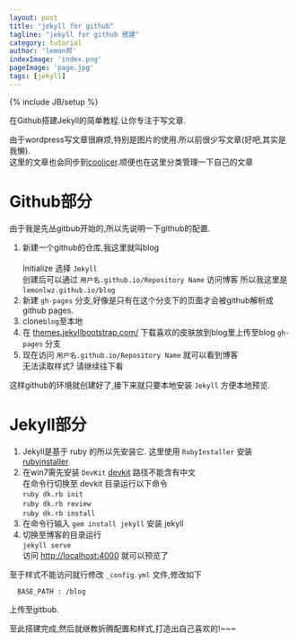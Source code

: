 ```yaml
---
layout: post
title: "jekyll for github"
tagline: "jekyll for github 搭建"
category: tutorial
author: 'lemon郑'
indexImage: 'index.png'
pageImage: 'page.jpg'
tags: [jekyll]
---
```

{% include JB/setup %}

在Github搭建Jekyll的简单教程.让你专注于写文章.
<!--more-->
由于wordpress写文章很麻烦,特别是图片的使用.所以前很少写文章(好吧,其实是我懒).  
这里的文章也会同步到[coolicer](http://www.coolicer.com).顺便也在这里分类管理一下自己的文章

Github部分
==========
由于我是先丛gitbub开始的,所以先说明一下github的配置.  

1.  新建一个github的仓库,我这里就叫blog  
    <img src="{{BASE_PATH}}/images/{{page.title}}/create-blog.png" alt="" />  
    Initialize 选择 `Jekyll`  
    创建后可以通过 `用户名.github.io/Repository Name` 访问博客 所以我这里是 `lemonlwz.github.io/blog`  
1.  新建 `gh-pages` 分支,好像是只有在这个分支下的页面才会被github解析成github pages.
1.  clone`blog`至本地
1.  在 [themes.jekyllbootstrap.com/](http://themes.jekyllbootstrap.com/) 下载喜欢的皮肤放到blog里上传至blog `gh-pages` 分支
1.  现在访问 `用户名.github.io/Repository Name` 就可以看到博客  
    无法读取样式? 请继续往下看  

这样github的环境就创建好了,接下来就只要本地安装 `Jekyll` 方便本地预览.  

Jekyll部分
==========
1.  Jekyll是基于 ruby 的所以先安装它. 这里使用 `RubyInstaller` 安装 [rubyinstaller](http://rubyforge.org/frs/?group_id=167)
1.  在win7需先安装 `DevKit` [devkit](https://github.com/oneclick/rubyinstaller/downloads/)  路径不能含有中文  
    在命令行切换至 devkit 目录运行以下命令  
    `ruby dk.rb init`  
    `ruby dk.rb review`  
    `ruby dk.rb install`
1.  在命令行输入 `gem install jekyll` 安装 jekyll
1.  切换至博客的目录运行  
    `jekyll serve`  
    访问 [http://localhost:4000](http://localhost:4000) 就可以预览了  
  
至于样式不能访问就行修改 `_config.yml` 文件,修改如下  

      BASE_PATH : /blog

上传至gitbub.  

至此搭建完成,然后就继教折腾配置和样式,打造出自己喜欢的!~~~
